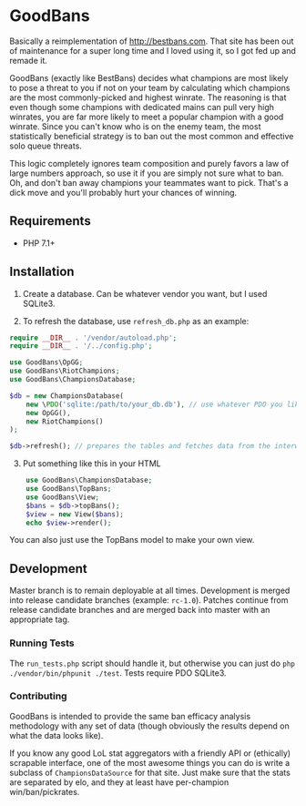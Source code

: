 # GoodBans

Basically a reimplementation of <http://bestbans.com>. That site has been out
of maintenance for a super long time and I loved using it, so I got fed up and
remade it.

GoodBans (exactly like BestBans) decides what champions are most likely to pose
a threat to you if not on your team by calculating which champions are the most 
commonly-picked and highest winrate. The reasoning is that even though some
champions with dedicated mains can pull very high winrates, you are far more 
likely to meet a popular champion with a good winrate. Since you can't know
who is on the enemy team, the most statistically beneficial strategy is to ban
out the most common and effective solo queue threats.

This logic completely ignores team composition and purely favors a law of large
numbers approach, so use it if you are simply not sure what to ban. Oh, and
don't ban away champions your teammates want to pick. That's a dick move and
you'll probably hurt your chances of winning.

## Requirements

- PHP 7.1+

## Installation

1. Create a database. Can be whatever vendor you want, but I used SQLite3.

2. To refresh the database, use `refresh_db.php` as an example:

```php
require __DIR__ . '/vendor/autoload.php';
require __DIR__ . '/../config.php';

use GoodBans\OpGG;
use GoodBans\RiotChampions;
use GoodBans\ChampionsDatabase;

$db = new ChampionsDatabase(
	new \PDO('sqlite:/path/to/your_db.db'), // use whatever PDO you like
	new OpGG(),
	new RiotChampions()
);

$db->refresh(); // prepares the tables and fetches data from the interwebs!
```

3. Put something like this in your HTML

```php
	use GoodBans\ChampionsDatabase;
	use GoodBans\TopBans;
	use GoodBans\View;
	$bans = $db->topBans();
	$view = new View($bans);
	echo $view->render();
```

You can also just use the TopBans model to make your own view.

## Development

Master branch is to remain deployable at all times. Development is merged into
release candidate branches (example: `rc-1.0`). Patches continue from release
candidate branches and are merged back into master with an appropriate tag.

### Running Tests

The `run_tests.php` script should handle it, but otherwise you can just do
`php ./vendor/bin/phpunit ./test`. Tests require PDO SQLite3.

### Contributing

GoodBans is intended to provide the same ban efficacy analysis methodology with 
any set of data (though obviously the results depend on what the data looks 
like).

If you know any good LoL stat aggregators with a friendly API or (ethically)
scrapable interface, one of the most awesome things you can do is write a 
subclass of `ChampionsDataSource` for that site. Just make sure that the stats
are separated by elo, and they at least have per-champion win/ban/pickrates.